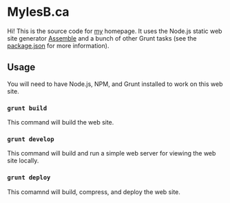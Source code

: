 # MylesB.ca

Hi! This is the source code for [my](http://mylesbraithwaite.com "Myles Braithwaite") homepage. It uses the Node.js static web site generator [Assemble](http://assemble.io/) and a bunch of other Grunt tasks (see the [package.json](package.json) for more information).

## Usage

You will need to have Node.js, NPM, and Grunt installed to work on this web site.

### `grunt build`

This command will build the web site.

### `grunt develop`

This command will build and run a simple web server for viewing the web site locally.

### `grunt deploy`

This comamnd will build, compress, and deploy the web site.
